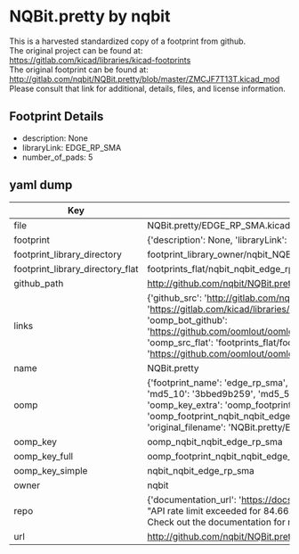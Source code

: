 # NQBit.pretty by nqbit  
This is a harvested standardized copy of a footprint from github.  
The original project can be found at:  
https://gitlab.com/kicad/libraries/kicad-footprints  
The original footprint can be found at:
http://gitlab.com/nqbit/NQBit.pretty/blob/master/ZMCJF7T13T.kicad_mod
Please consult that link for additional, details, files, and license information.  
## Footprint Details
* description: None  
* libraryLink: EDGE_RP_SMA  
* number_of_pads: 5  
## yaml dump  
| Key | Value |  
| --- | --- |  
| file | NQBit.pretty/EDGE_RP_SMA.kicad_mod |  
| footprint | {'description': None, 'libraryLink': 'EDGE_RP_SMA', 'number_of_pads': 5} |  
| footprint_library_directory | footprint_library_owner/nqbit_NQBit.pretty |  
| footprint_library_directory_flat | footprints_flat/nqbit_nqbit_edge_rp_sma/working |  
| github_path | http://github.com/nqbit/NQBit.pretty/blob/master/EDGE_RP_SMA.kicad_mod |  
| links | {'github_src': 'http://gitlab.com/nqbit/NQBit.pretty/blob/master/ZMCJF7T13T.kicad_mod', 'github_src_repo': 'https://gitlab.com/kicad/libraries/kicad-footprints', 'oomp_bot': 'footprints/nqbit_nqbit_edge_rp_sma/working', 'oomp_bot_github': 'https://github.com/oomlout/oomlout_oomp_footprint_bot/tree/main/footprints/nqbit_nqbit_edge_rp_sma/working', 'oomp_src_flat': 'footprints_flat/footprints_flat/nqbit_nqbit_edge_rp_sma/working', 'oomp_src_flat_github': 'https://github.com/oomlout/oomlout_oomp_footprint_src/tree/main/footprints_flat/nqbit_nqbit_edge_rp_sma/working'} |  
| name | NQBit.pretty |  
| oomp | {'footprint_name': 'edge_rp_sma', 'library_name': 'nqbit', 'md5': '3bbed9b25967a9b8c13c27206c6c3a8e', 'md5_10': '3bbed9b259', 'md5_5': '3bbed', 'md5_6': '3bbed9', 'oomp_key': 'oomp_nqbit_nqbit_edge_rp_sma', 'oomp_key_extra': 'oomp_footprint_nqbit_nqbit_edge_rp_sma', 'oomp_key_full': 'oomp_footprint_nqbit_nqbit_edge_rp_sma_3bbed9', 'oomp_key_simple': 'nqbit_nqbit_edge_rp_sma', 'original_filename': 'NQBit.pretty/EDGE_RP_SMA.kicad_mod', 'owner_name': 'nqbit'} |  
| oomp_key | oomp_nqbit_nqbit_edge_rp_sma |  
| oomp_key_full | oomp_footprint_nqbit_nqbit_edge_rp_sma |  
| oomp_key_simple | nqbit_nqbit_edge_rp_sma |  
| owner | nqbit |  
| repo | {'documentation_url': 'https://docs.github.com/rest/overview/resources-in-the-rest-api#rate-limiting', 'message': "API rate limit exceeded for 84.66.173.59. (But here's the good news: Authenticated requests get a higher rate limit. Check out the documentation for more details.)"} |  
| url | http://github.com/nqbit/NQBit.pretty |  

